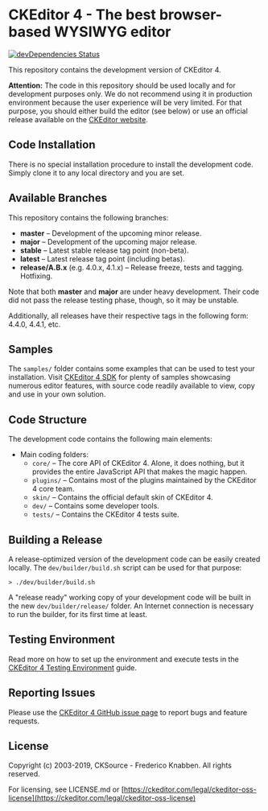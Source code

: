 # CKEditor 4 - The best browser-based WYSIWYG editor

[![devDependencies Status](https://david-dm.org/ckeditor/ckeditor-dev/dev-status.svg)](https://david-dm.org/ckeditor/ckeditor-dev?type=dev)

This repository contains the development version of CKEditor 4.

**Attention:** The code in this repository should be used locally and for
development purposes only. We do not recommend using it in production environment
because the user experience will be very limited. For that purpose, you should
either build the editor (see below) or use an official release available on the
[CKEditor website](https://ckeditor.com/ckeditor-4/).

## Code Installation

There is no special installation procedure to install the development code.
Simply clone it to any local directory and you are set.

## Available Branches

This repository contains the following branches:

  - **master** &ndash; Development of the upcoming minor release.
  - **major** &ndash; Development of the upcoming major release.
  - **stable** &ndash; Latest stable release tag point (non-beta).
  - **latest** &ndash; Latest release tag point (including betas).
  - **release/A.B.x** (e.g. 4.0.x, 4.1.x) &ndash; Release freeze, tests and tagging.
    Hotfixing.

Note that both **master** and **major** are under heavy development. Their
code did not pass the release testing phase, though, so it may be unstable.

Additionally, all releases have their respective tags in the following form: 4.4.0,
4.4.1, etc.

## Samples

The `samples/` folder contains some examples that can be used to test your
installation. Visit [CKEditor 4 SDK](https://sdk.ckeditor.com/) for plenty of samples
showcasing numerous editor features, with source code readily available to view, copy
and use in your own solution.

## Code Structure

The development code contains the following main elements:

  - Main coding folders:
    - `core/` &ndash; The core API of CKEditor 4. Alone, it does nothing, but
    it provides the entire JavaScript API that makes the magic happen.
    - `plugins/` &ndash; Contains most of the plugins maintained by the CKEditor 4 core team.
    - `skin/` &ndash; Contains the official default skin of CKEditor 4.
    - `dev/` &ndash; Contains some developer tools.
    - `tests/` &ndash; Contains the CKEditor 4 tests suite.

## Building a Release

A release-optimized version of the development code can be easily created
locally. The `dev/builder/build.sh` script can be used for that purpose:

	> ./dev/builder/build.sh

A "release ready" working copy of your development code will be built in the new
`dev/builder/release/` folder. An Internet connection is necessary to run the
builder, for its first time at least.

## Testing Environment

Read more on how to set up the environment and execute tests in the [CKEditor 4 Testing Environment](https://ckeditor.com/docs/ckeditor4/latest/guide/dev_tests.html) guide.

## Reporting Issues

Please use the [CKEditor 4 GitHub issue page](https://github.com/ckeditor/ckeditor-dev/issues) to report bugs and feature requests.

## License

Copyright (c) 2003-2019, CKSource - Frederico Knabben. All rights reserved.

For licensing, see LICENSE.md or [https://ckeditor.com/legal/ckeditor-oss-license](https://ckeditor.com/legal/ckeditor-oss-license)
